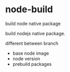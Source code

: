 # node-build
build node native package

build nodejs native package.

different between branch

- base node image
- node version
- prebuild packages
